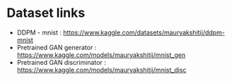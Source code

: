 # Dataset links
- DDPM - mnist : https://www.kaggle.com/datasets/mauryakshitij/ddpm-mnist
- Pretrained GAN generator : https://www.kaggle.com/models/mauryakshitij/mnist_gen
- Pretrained GAN discriminator : https://www.kaggle.com/models/mauryakshitij/mnist_disc 